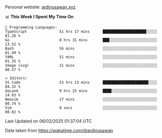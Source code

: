 Personal website: [ardinusawan.xyz](https://ardinusawan.xyz)

<!--START_SECTION:waka-->
📊 **This Week I Spent My Time On** 

```text
💬 Programming Languages: 
TypeScript               51 hrs 17 mins      ████████████████████░░░░░   81.26 % 
Go                       8 hrs 31 mins       ███░░░░░░░░░░░░░░░░░░░░░░   13.52 % 
Bash                     56 mins             ░░░░░░░░░░░░░░░░░░░░░░░░░   01.49 % 
YAML                     51 mins             ░░░░░░░░░░░░░░░░░░░░░░░░░   01.35 % 
Image (svg)              21 mins             ░░░░░░░░░░░░░░░░░░░░░░░░░   00.57 % 

🔥 Editors: 
VS Code                  53 hrs 13 mins      █████████████████████░░░░   84.32 % 
GoLand                   9 hrs 25 mins       ████░░░░░░░░░░░░░░░░░░░░░   14.93 % 
Neovim                   27 mins             ░░░░░░░░░░░░░░░░░░░░░░░░░   00.74 % 
Vim                      0 secs              ░░░░░░░░░░░░░░░░░░░░░░░░░   00.02 % 
```


 Last Updated on 06/02/2025 01:37:04 UTC
<!--END_SECTION:waka-->
Data taken from https://wakatime.com/@ardinusawan
